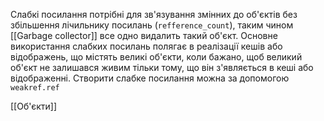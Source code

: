 Слабкі посилання потрібні для зв'язування змінних до об'єктів без збільшення лічильнику посилань (`refference_count`), таким чином [[Garbage collector]] все одно видалить такий об'єкт. Основне використання слабких посилань полягає в реалізації кешів або відображень, що містять великі об'єкти, коли бажано, щоб великий об'єкт не залишався живим тільки тому, що він з'являється в кеші або відображенні. Створити слабке посилання можна за допомогою `weakref.ref`

[[Об'єкти]]